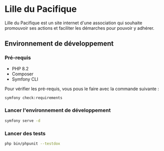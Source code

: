 # Lille du Pacifique

Lille du Pacifique est un site internet d'une association qui souhaite promouvoir ses actions et faciliter les démarches pour pouvoir y adhérer.

## Environnement de développement

### Pré-requis

* PHP 8.2
* Composer
* Symfony CLI

Pour vérifier les pré-requis, vous pous le faire avec la commande suivante :

```bash
symfony check:requirements
```
### Lancer l'environnement de développement

```bash
symfony serve -d
```
### Lancer des tests

```bash
php bin/phpunit --testdox
